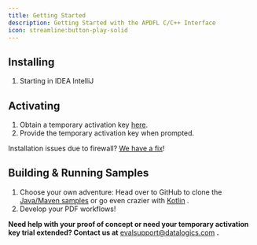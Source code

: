 ```yaml
---
title: Getting Started
description: Getting Started with the APDFL C/C++ Interface
icon: streamline:button-play-solid
---
```


## Installing

1. Starting in IDEA IntelliJ

##

## **Activating**  

1. Obtain a temporary activation key [here](https://www.datalogics.com/pdf-sdk-free-trial). 
2. Provide the temporary activation key when prompted.

Installation issues due to firewall? [We have a fix](/adobe-pdf-library/java/firewall-issues)!

## Building & Running Samples

1. Choose your own adventure: Head over to GitHub to clone the [Java/Maven samples](https://github.com/datalogics/apdfl-java-maven-samples)[](https://github.com/datalogics/apdfl-csharp-dotnet-samples) or go even crazier with [Kotlin](https://github.com/datalogics/apdfl-kotlin-samples) .
2. Develop your PDF workflows!  

**Need help with your proof of concept or need your temporary activation key trial extended? Contact us at** <evalsupport@datalogics.com> **.**
